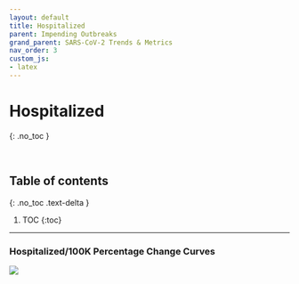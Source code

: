 ```yaml
---
layout: default
title: Hospitalized
parent: Impending Outbreaks
grand_parent: SARS-CoV-2 Trends & Metrics
nav_order: 3
custom_js:
- latex
---
```


# Hospitalized
{: .no_toc }

<br>

## Table of contents
{: .no_toc .text-delta }

1. TOC
{:toc}

---

### Hospitalized/100K Percentage Change Curves

<div>
  <div class='tableauPlaceholder' id='viz1606388307733' style='position: relative'>
    <noscript><a href='#'><img alt=' ' src='https://public.tableau.com/static/images/pe/percentagesHRD_twb/percentagesHRD_twb/1_rss.png' style='border: none' /></a></noscript>
    <object class='tableauViz'  style='display:none;'>
      <param name='host_url' value='https://public.tableau.com/' />
      <param name='embed_code_version' value='3' /> <param name='site_root' value='' />
      <param name='name' value='percentagesHRD_twb/percentagesHRD_twb' />
      <param name='tabs' value='no' /><param name='toolbar' value='yes' />
      <param name='static_image' value='https://public.tableau.com/static/images/pe/percentagesHRD_twb/percentagesHRD_twb/1.png' />
      <param name='animate_transition' value='yes' />
      <param name='display_static_image' value='yes' /><param name='display_spinner' value='yes' />
      <param name='display_overlay' value='yes' /><param name='display_count' value='yes' /><param name='language' value='en-GB' />
    </object>
  </div>
  <script type='text/javascript'>
      var divElement = document.getElementById('viz1606388307733');
      var vizElement = divElement.getElementsByTagName('object')[0];
      vizElement.style.width='500px';vizElement.style.height='1477px';
      var scriptElement = document.createElement('script');
      scriptElement.src = 'https://public.tableau.com/javascripts/api/viz_v1.js';
      vizElement.parentNode.insertBefore(scriptElement, vizElement);
  </script>
</div>
